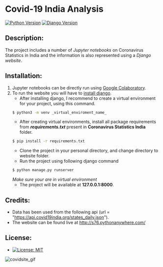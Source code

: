 # Covid-19 India Analysis
[![Python Version](https://img.shields.io/badge/python-v3.8-brightgreen.svg)](https://python.org)
[![Django Version](https://img.shields.io/badge/django-3.1-blue.svg)](https://djangoproject.com)
## Description:
The project includes a number of _Jupyter notebooks_ on Coronavirus Statistics in India and the information is also represented using a _Django website_.

## Installation: 
1. Jupyter notebooks can be directly run using [Google Colaboratory](https://colab.research.google.com/).
2. To run the website you will have to [install django](https://docs.djangoproject.com/en/3.1/topics/install/).
   * After installing django, I recommend to create a virtual environment for your project, using this command.
   ```bash
   $ python3 -m venv _virtual_enviroment_name_
   ```
   * After creating virtual environments, install all package requirements from **_requirements.txt_** present in **Coronavirus Statistics India** folder.
   ```bash
   $ pip install -r requirements.txt
   ``` 
   * Clone the project in your personal directory, and change directory to website folder.
   * Run the project using following django command 
   ```bash
   $ python manage.py runserver
   ```
   _Make sure your are in virtual environment_
   * The project will be available at **127.0.0.1:8000**.

## Credits:
   * Data has been used from the following api (url = "https://api.covid19india.org/states_daily.json").
   * The website can be found live at http://s76.pythonanywhere.com/

## License: 
   * [![License: MIT](https://img.shields.io/badge/License-MIT-yellow.svg)](https://opensource.org/licenses/MIT)

![covidsite_gif](Images/t2.gif)
    
